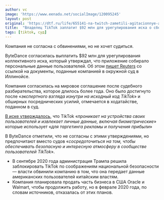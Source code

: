 ```yaml
---
author: vc
image: 'https://www.eenadu.net/socialImage/120095245'
layout: post
original: 'https://dtf.ru/life/655141-na-twitch-zametili-agitacionnye-antiprofsoyuznye-video-ot-amazon'
title:  "Владелец TikTok заплатит $92 млн для урегулирования иска о сборе личных данных в США"
tags: [tiktok, суд]
---
```

Компания не согласна с обвинениями, но не хочет судиться.

ByteDance согласилась выплатить $92 млн для урегулирования коллективного иска, который утверждал, что приложение собирало персональные данные пользователей. Об этом [пишет Reuters](https://www.reuters.com/article/us-bytedance-tiktok-lawsuit/bytedance-agrees-to-92-million-privacy-settlement-with-u-s-tiktok-users-idUSKBN2AP2O5?il=0) со ссылкой на документы, поданные компанией в окружной суд в Иллинойсе.

Компания согласилась на мировое соглашение после судебного разбирательства, которое длилось более года. Оно было достигнуто после «*экспертного взгляда изнутри на исходный код TikTok*» и обширных посреднических усилий, отмечается в ходатайстве, поданном в суд.

[В иске утверждалось](https://beta.documentcloud.org/documents/20491862-plaintiffs-motion-for-preliminary-approval-of-class-action-settlement), что TikTok «*проникает на устройства своих пользователей и извлекает личные данные, включая биометрические*» которые использует «*для таргетинга рекламы и получения прибыли*»

В ByteDance отметили, что не согласны с этими утверждениями, но предпочитают вместо судов «*сосредоточиться на том, чтобы обеспечивать безопасную и интересную атмосферу в сообществе пользователей TikTok*».

* В сентябре 2020 года администрация Трампа решила заблокировать TikTok по соображениям национальной безопасности — власти обвинили компанию в том, что она передает данные американских пользователей китайским властям.
* Компания планировала продать часть бизнеса в США Oracle и Walmart, чтобы продолжить работу, но в феврале 2020 года, по словам источников, отказалась от этих планов.
